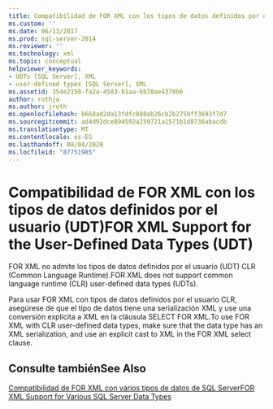 ```yaml
---
title: Compatibilidad de FOR XML con los tipos de datos definidos por el usuario (UDT) | Microsoft Docs
ms.custom: ''
ms.date: 06/13/2017
ms.prod: sql-server-2014
ms.reviewer: ''
ms.technology: xml
ms.topic: conceptual
helpviewer_keywords:
- UDTs [SQL Server], XML
- user-defined types [SQL Server], XML
ms.assetid: 354e2150-fa2a-4583-b1aa-6b78ae4378b6
author: rothja
ms.author: jroth
ms.openlocfilehash: b668ad2da13fdfc880ab26cb2b2759ff3693f7d7
ms.sourcegitcommit: ad4d92dce894592a259721a1571b1d8736abacdb
ms.translationtype: MT
ms.contentlocale: es-ES
ms.lasthandoff: 08/04/2020
ms.locfileid: "87751985"
---
```

# <a name="for-xml-support-for-the-user-defined-data-types-udt"></a><span data-ttu-id="2874c-102">Compatibilidad de FOR XML con los tipos de datos definidos por el usuario (UDT)</span><span class="sxs-lookup"><span data-stu-id="2874c-102">FOR XML Support for the User-Defined Data Types (UDT)</span></span>
  <span data-ttu-id="2874c-103">FOR XML no admite los tipos de datos definidos por el usuario (UDT) CLR (Common Language Runtime).</span><span class="sxs-lookup"><span data-stu-id="2874c-103">FOR XML does not support common language runtime (CLR) user-defined data types (UDTs).</span></span>  
  
 <span data-ttu-id="2874c-104">Para usar FOR XML con tipos de datos definidos por el usuario CLR, asegúrese de que el tipo de datos tiene una serialización XML y use una conversión explícita a XML en la cláusula SELECT FOR XML.</span><span class="sxs-lookup"><span data-stu-id="2874c-104">To use FOR XML with CLR user-defined data types, make sure that the data type has an XML serialization, and use an explicit cast to XML in the FOR XML select clause.</span></span>  
  
## <a name="see-also"></a><span data-ttu-id="2874c-105">Consulte también</span><span class="sxs-lookup"><span data-stu-id="2874c-105">See Also</span></span>  
 [<span data-ttu-id="2874c-106">Compatibilidad de FOR XML con varios tipos de datos de SQL Server</span><span class="sxs-lookup"><span data-stu-id="2874c-106">FOR XML Support for Various SQL Server Data Types</span></span>](for-xml-support-for-various-sql-server-data-types.md)  
  
  
